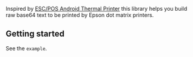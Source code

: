 Inspired by [ESC/POS Android Thermal Printer](https://github.com/DantSu/ESCPOS-ThermalPrinter-Android)
this library helps you build raw base64 text to be printed by Epson dot matrix printers.

## Getting started

See the `example`.